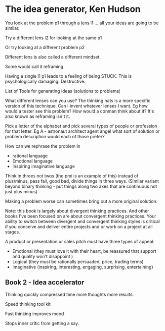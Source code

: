 ﻿# The idea generator, Ken Hudson

You look at the problem p1 through a lens l1 ... all your ideas are going to be similar.

Try a different lens l2 for looking at the same p1

Or try looking at a different problem p2

Different lens is also called a different mindset.

Some would call it reframing.

Having a single l1 p1 leads to a feeling of being STUCK. This is psychologically damaging. Destructive.

List of Tools for generating ideas (solutions to problems)

What different lenses can you use? The thinking hats is a more specific version of this technique. Can I invent whatever lenses I want. Eg how would a tester see this problem? How would a conman think about it? It's also known as reframing isn't it.

Pick a letter of the alphabet and pick several types of people or profession for that letter. Eg A - astronaut architect agent angel  what sort of solution or problem description would each of those prefer?

How can we rephrase the problem in

- rational language
- Emotional language
- Inspiring imaginative language

Think in threes not twos (the pmi is an example of this) instead of plus/minus, pass fail, good bad, divide things in three ways. (Similar variant beyond binary thinking - put things along two axes that are continuous not just plus minus)

Making a problem worse can sometimes bring out a more original solution.

Note: this book is largely about divergent thinking practices. And other books I've been focused on are about convergent thinking practices. Your ability to switch between divergent and convergent thinking styles is critical if you conceive and deliver entire projects and or work on a project at all stages.

A product or presentation or sales pitch must have three types of appeal:

- Emotional (they must love it with their heart, be reassured that support and quality won't disappoint )
- Logical (they must be rationally persuaded, price, trading terms)
- Imaginative (inspiring, interesting, engaging, surprising, entertaining)

## Book 2 - Idea accelerator

Thinking quickly compressed time more thoughts more results.

Speed thinking tool kit

Fast thinking improves mood

Stops inner critic from getting a say.
